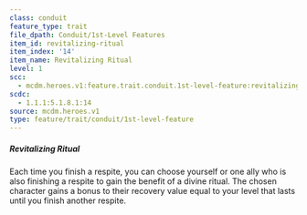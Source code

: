 ```yaml
---
class: conduit
feature_type: trait
file_dpath: Conduit/1st-Level Features
item_id: revitalizing-ritual
item_index: '14'
item_name: Revitalizing Ritual
level: 1
scc:
  - mcdm.heroes.v1:feature.trait.conduit.1st-level-feature:revitalizing-ritual
scdc:
  - 1.1.1:5.1.8.1:14
source: mcdm.heroes.v1
type: feature/trait/conduit/1st-level-feature
---
```


##### Revitalizing Ritual

Each time you finish a respite, you can choose yourself or one ally who is also finishing a respite to gain the benefit of a divine ritual. The chosen character gains a bonus to their recovery value equal to your level that lasts until you finish another respite.
